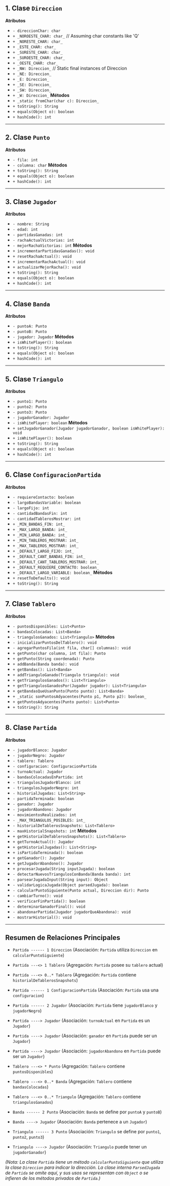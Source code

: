 ## 1. Clase `Direccion`

**Atributos**

- `- direccionChar: char`
- `+ _NOROESTE_CHAR: char_` // Assuming char constants like 'Q'
- `+ _NORESTE_CHAR: char_`
- `+ _ESTE_CHAR: char_`
- `+ _SURESTE_CHAR: char_`
- `+ _SUROESTE_CHAR: char_`
- `+ _OESTE_CHAR: char_`
- `+ _NW: Direccion_` // Static final instances of Direccion
- `+ _NE: Direccion_`
- `+ _E: Direccion_`
- `+ _SE: Direccion_`
- `+ _SW: Direccion_`
- `+ _W: Direccion_`
  **Métodos**
- `+ _static fromChar(char c): Direccion_`
- `+ toString(): String`
- `+ equals(Object o): boolean`
- `+ hashCode(): int`

---

## 2. Clase `Punto`

**Atributos**

- `- fila: int`
- `- columna: char`
  **Métodos**
- `+ toString(): String`
- `+ equals(Object o): boolean`
- `+ hashCode(): int`

---

## 3. Clase `Jugador`

**Atributos**

- `- nombre: String`
- `- edad: int`
- `- partidasGanadas: int`
- `- rachaActualVictorias: int`
- `- mejorRachaVictorias: int`
  **Métodos**
- `+ incrementarPartidasGanadas(): void`
- `+ resetRachaActual(): void`
- `+ incrementarRachaActual(): void`
- `+ actualizarMejorRacha(): void`
- `+ toString(): String`
- `+ equals(Object o): boolean`
- `+ hashCode(): int`

---

## 4. Clase `Banda`

**Atributos**

- `- puntoA: Punto`
- `- puntoB: Punto`
- `- jugador: Jugador`
  **Métodos**
- `+ isWhitePlayer(): boolean`
- `+ toString(): String`
- `+ equals(Object o): boolean`
- `+ hashCode(): int`

---

## 5. Clase `Triangulo`

**Atributos**

- `- punto1: Punto`
- `- punto2: Punto`
- `- punto3: Punto`
- `- jugadorGanador: Jugador`
- `- isWhitePlayer: boolean`
  **Métodos**
- `+ setJugadorGanador(Jugador jugadorGanador, boolean isWhitePlayer): void`
- `+ isWhitePlayer(): boolean`
- `+ toString(): String`
- `+ equals(Object o): boolean`
- `+ hashCode(): int`

---

## 6. Clase `ConfiguracionPartida`

**Atributos**

- `- requiereContacto: boolean`
- `- largoBandasVariable: boolean`
- `- largoFijo: int`
- `- cantidadBandasFin: int`
- `- cantidadTablerosMostrar: int`
- `+ _MIN_BANDAS_FIN: int_`
- `+ _MAX_LARGO_BANDA: int_`
- `+ _MIN_LARGO_BANDA: int_`
- `+ _MIN_TABLEROS_MOSTRAR: int_`
- `+ _MAX_TABLEROS_MOSTRAR: int_`
- `+ _DEFAULT_LARGO_FIJO: int_`
- `+ _DEFAULT_CANT_BANDAS_FIN: int_`
- `+ _DEFAULT_CANT_TABLEROS_MOSTRAR: int_`
- `+ _DEFAULT_REQUIERE_CONTACTO: boolean_`
- `+ _DEFAULT_LARGO_VARIABLE: boolean_`
  **Métodos**
- `+ resetToDefaults(): void`
- `+ toString(): String`

---

## 7. Clase `Tablero`

**Atributos**

- `- puntosDisponibles: List<Punto>`
- `- bandasColocadas: List<Banda>`
- `- triangulosGanados: List<Triangulo>`
  **Métodos**
- `- inicializarPuntosDelTablero(): void`
- `- agregarPuntosFila(int fila, char[] columnas): void`
- `+ getPunto(char columna, int fila): Punto`
- `+ getPunto(String coordenada): Punto`
- `+ addBanda(Banda banda): void`
- `+ getBandas(): List<Banda>`
- `+ addTrianguloGanado(Triangulo triangulo): void`
- `+ getTriangulosGanados(): List<Triangulo>`
- `+ getTriangulosGanadosPor(Jugador jugador): List<Triangulo>`
- `+ getBandasQueUsanPunto(Punto punto): List<Banda>`
- `+ _static sonPuntosAdyacentes(Punto p1, Punto p2): boolean_`
- `+ getPuntosAdyacentes(Punto punto): List<Punto>`
- `+ toString(): String`

---

## 8. Clase `Partida`

**Atributos**

- `- jugadorBlanco: Jugador`
- `- jugadorNegro: Jugador`
- `- tablero: Tablero`
- `- configuracion: ConfiguracionPartida`
- `- turnoActual: Jugador`
- `- bandasColocadasEnPartida: int`
- `- triangulosJugadorBlanco: int`
- `- triangulosJugadorNegro: int`
- `- historialJugadas: List<String>`
- `- partidaTerminada: boolean`
- `- ganador: Jugador`
- `- jugadorAbandono: Jugador`
- `- movimientosRealizados: int`
- `- _MAX_TRIANGULOS_POSIBLES: int_`
- `- historialDeTablerosSnapshots: List<Tablero>`
- `- maxHistorialSnapshots: int`
  **Métodos**
- `+ getHistorialDeTablerosSnapshots(): List<Tablero>`
- `+ getTurnoActual(): Jugador`
- `+ getHistorialJugadas(): List<String>`
- `+ isPartidaTerminada(): boolean`
- `+ getGanador(): Jugador`
- `+ getJugadorAbandono(): Jugador`
- `+ procesarJugada(String inputJugada): boolean`
- `- detectarNuevosTriangulosConBanda(Banda banda): int`
- `- parsearJugadaInput(String input): Object`
- `- validarLogicaJugada(Object parsedJugada): boolean`
- `- calcularPuntoSiguiente(Punto actual, Direccion dir): Punto`
- `- cambiarTurno(): void`
- `- verificarFinPartida(): boolean`
- `- determinarGanadorFinal(): void`
- `- abandonarPartida(Jugador jugadorQueAbandona): void`
- `- mostrarHistorial(): void`

---

## Resumen de Relaciones Principales

- `Partida ------ 1 Direccion` (Asociación: `Partida` utiliza `Direccion` en `calcularPuntoSiguiente`)
- `Partida ---<> 1 Tablero` (Agregación: `Partida` posee su `tablero` actual)
- `Partida ---<> 0..* Tablero` (Agregación: `Partida` contiene `historialDeTablerosSnapshots`)
- `Partida ------ 1 ConfiguracionPartida` (Asociación: `Partida` usa una `configuracion`)
- `Partida ------ 2 Jugador` (Asociación: `Partida` tiene `jugadorBlanco` y `jugadorNegro`)
- `Partida ----> Jugador` (Asociación: `turnoActual` en `Partida` es un `Jugador`)
- `Partida ----> Jugador` (Asociación: `ganador` en `Partida` puede ser un `Jugador`)
- `Partida ----> Jugador` (Asociación: `jugadorAbandono` en `Partida` puede ser un `Jugador`)

- `Tablero ---<> * Punto` (Agregación: `Tablero` contiene `puntosDisponibles`)
- `Tablero ---<> 0..* Banda` (Agregación: `Tablero` contiene `bandasColocadas`)
- `Tablero ---<> 0..* Triangulo` (Agregación: `Tablero` contiene `triangulosGanados`)

- `Banda ------ 2 Punto` (Asociación: `Banda` se define por `puntoA` y `puntoB`)
- `Banda ----> Jugador` (Asociación: `Banda` pertenece a un `Jugador`)

- `Triangulo ------ 3 Punto` (Asociación: `Triangulo` se define por `punto1`, `punto2`, `punto3`)
- `Triangulo ----> Jugador` (Asociación: `Triangulo` puede tener un `jugadorGanador`)

_(Nota: La clase `Partida` tiene un método `calcularPuntoSiguiente` que utiliza la clase `Direccion` para indicar la dirección. La clase interna `ParsedJugada` de `Partida` se omite aquí, y sus usos se representan con `Object` o se infieren de los métodos privados de `Partida`.)_
